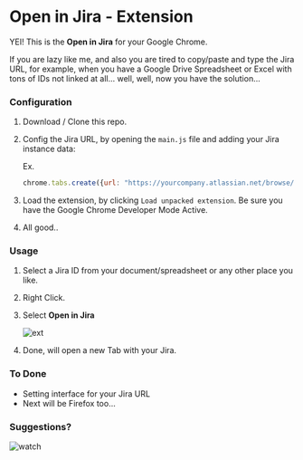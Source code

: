 # Open in Jira - Extension

YEI! This is the **Open in Jira** for your Google Chrome.

If you are lazy like me, and also you are tired to copy/paste and type the Jira URL, for example, when you have a Google Drive Spreadsheet or Excel with tons of IDs not linked at all... well, well, now you have the solution...

### Configuration

1. Download / Clone this repo.
2. Config the Jira URL, by opening the `main.js` file and adding your Jira instance data:

    Ex.
    ```javascript
    chrome.tabs.create({url: "https://yourcompany.atlassian.net/browse/" + query});
    ```

3. Load the extension, by clicking `Load unpacked extension`. Be sure you have the Google Chrome Developer Mode Active.
4. All good..


### Usage

1. Select a Jira ID from your document/spreadsheet or any other place you like.
2. Right Click.
3. Select **Open in Jira**

    ![ext](http://i.imgur.com/h2oSNIs.png)

4. Done, will open a new Tab with your Jira.


### To Done

* Setting interface for your Jira URL
* Next will be Firefox too...

### Suggestions?

![watch](http://i.imgur.com/OjTU4Bz.jpg)



